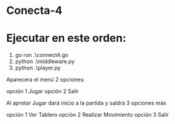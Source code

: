 # Conecta-4
# Ejecutar en este orden:


1.  go run .\connect4.go  
2.  python .\middleware.py     
3.  python .\player.py     


Aparecera el menú 2 opciones:

opción 1 Jugar
opción 2 Salir


Al apretar Jugar dará inicio a la partida y saldrá 3 opciones más

opción 1 Ver Tablero
opción 2 Realizar Movimiento
opción 3 Salir 



